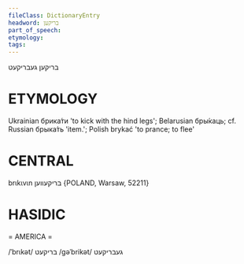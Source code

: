```yaml
---
fileClass: DictionaryEntry
headword: בריקען
part_of_speech: 
etymology: 
tags: 
---
```

בריקען
געבריקעט

ETYMOLOGY
===========
Ukrainian брика́ти 'to kick with the hind legs'; Belarusian бры́каць; cf. Russian брыка́ть 'item.'; Polish brykać 'to prance; to flee'

CENTRAL
========

brɩkɩvɩn בריקעווען {POLAND, Warsaw, 52211}

HASIDIC
=======
= AMERICA = 

/ˈbrɩkət/ בריקעט
/gəˈbrikət/ געבריקעט
